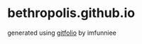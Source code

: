 # bethropolis.github.io

generated using [gitfolio](https://github.com/imfunniee/gitfolio) by imfunniee 


